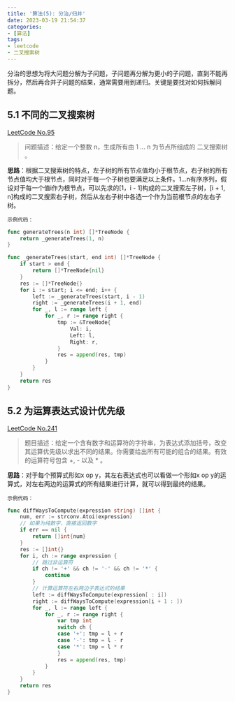 ```yaml
---
title: '算法(5): 分治/归并'
date: 2023-03-19 21:54:37
categories:
- [算法]
tags:
- leetcode
- 二叉搜索树
---
```


分治的思想为将大问题分解为子问题，子问题再分解为更小的子问题，直到不能再拆分，然后再合并子问题的结果，通常需要用到递归。关键是要找对如何拆解问题。

## 5.1 不同的二叉搜索树
[LeetCode No.95](https://leetcode-cn.com/problems/unique-binary-search-trees-ii/)

> 问题描述：给定一个整数 n，生成所有由 1 ... n 为节点所组成的 二叉搜索树 。

**思路**：根据二叉搜索树的特点，左子树的所有节点值均小于根节点，右子树的所有节点值均大于根节点，同时对于每一个子树也要满足以上条件。1...n有序序列，假设对于每一个值i作为根节点，可以先求的[1，i - 1]构成的二叉搜索左子树，[i + 1, n]构成的二叉搜索右子树，然后从左右子树中各选一个作为当前根节点的左右子树。

`示例代码：`
```go
func generateTrees(n int) []*TreeNode {
	return _generateTrees(1, n)
}

func _generateTrees(start, end int) []*TreeNode {
	if start > end {
		return []*TreeNode{nil}
	}
	res := []*TreeNode{}
	for i := start; i <= end; i++ {
		left := _generateTrees(start, i - 1)
		right := _generateTrees(i + 1, end)
		for _, l := range left {
			for _, r := range right {
				tmp := &TreeNode{
					Val: i,
					Left: l,
					Right: r,
				}
				res = append(res, tmp)
			}
		}
	}
	return res
}
```

## 5.2 为运算表达式设计优先级
[LeetCode No.241](https://leetcode-cn.com/problems/different-ways-to-add-parentheses/)

> 题目描述：给定一个含有数字和运算符的字符串，为表达式添加括号，改变其运算优先级以求出不同的结果。你需要给出所有可能的组合的结果。有效的运算符号包含 +, - 以及 * 。

**思路**：对于每个预算式形如x op y，其左右表达式也可以看做一个形如x op y的运算式，对左右两边的运算式的所有结果进行计算，就可以得到最终的结果。

`示例代码：`
```go
func diffWaysToCompute(expression string) []int {
	num, err := strconv.Atoi(expression)
	// 如果为纯数字，直接返回数字
	if err == nil {
		return []int{num}
	}
	res := []int{}
	for i, ch := range expression {
		// 跳过非运算符
		if ch != '+' && ch != '-' && ch != '*' {
			continue
		}
		// 计算运算符左右两边子表达式的结果
		left := diffWaysToCompute(expression[ : i])
		right := diffWaysToCompute(expression[i + 1 : ])
		for _, l := range left {
			for _, r := range right {
				var tmp int
				switch ch {
				case '+': tmp = l + r
				case '-': tmp = l - r
				case '*': tmp = l * r
				}
				res = append(res, tmp)
			}
		}
	}
	return res
}
```
